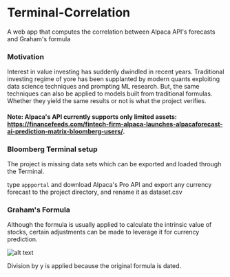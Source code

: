 # Terminal-Correlation
A web app that computes the correlation between Alpaca API's forecasts and Graham's formula 

### Motivation

Interest in value investing has suddenly dwindled in recent years. Traditional investing regime of yore has been supplanted by modern quants exploiting data science techniques and prompting ML research. But, the same techniques can also be applied to models built from traditional formulas. Whether they yield the same results or not is what the project verifies. 

#### Note: Alpaca's API currently supports only limited assets: https://financefeeds.com/fintech-firm-alpaca-launches-alpacaforecast-ai-prediction-matrix-bloomberg-users/.

### Bloomberg Terminal setup

The project is missing data sets which can be exported and loaded through the Terminal. 

type ```appportal``` and download Alpaca's Pro API and export any currency forecast to the project directory, and rename it as dataset.csv

### Graham's Formula

Although the formula is usually applied to calculate the intrinsic value of stocks, certain adjustments can be made to leverage it for currency prediction. 

![alt text](https://www.oldschoolvalue.com/blog/wp-content/uploads/graham-formula-update.png)

Division by y is applied because the original formula is dated. 

